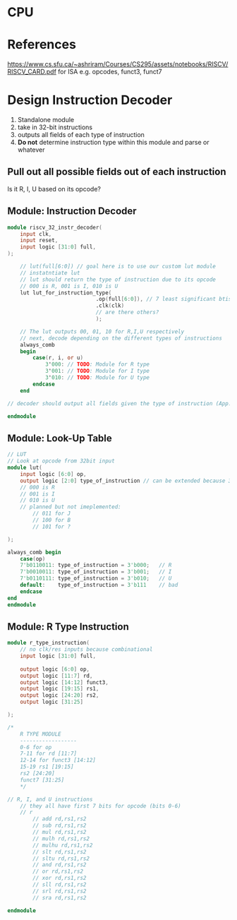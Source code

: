 # CPU

# References
https://www.cs.sfu.ca/~ashriram/Courses/CS295/assets/notebooks/RISCV/RISCV_CARD.pdf for ISA e.g. opcodes, funct3, funct7

# Design Instruction Decoder
1. Standalone module 
2. take in 32-bit instructions
3. outputs all fields of each type of instruction
4. **Do not** determine instruction type within this module and parse or whatever

## Pull out all possible fields out of each instruction
Is it R, I, U based on its opcode?


## Module: Instruction Decoder

```verilog
module riscv_32_instr_decoder(
    input clk,
    input reset,
    input logic [31:0] full,
);

    // lut(full[6:0]) // goal here is to use our custom lut module
    // instatntiate lut
    // lut should return the type of instruction due to its opcode
    // 000 is R, 001 is I, 010 is U
    lut lut_for_instruction_type(
                            .op(full[6:0]), // 7 least significant btis will house the opcode
                            .clk(clk)
                            // are there others? 
                            );

    // The lut outputs 00, 01, 10 for R,I,U respectively
    // next, decode depending on the different types of instructions
    always_comb 
    begin
        case(r, i, or u)
            3'000: // TODO: Module for R type
            3'001: // TODO: Module for I type
            3'010: // TODO: Module for U type
        endcase
    end

// decoder should output all fields given the type of instruction (App. B), page 12 thing

endmodule

```

## Module: Look-Up Table
```verilog
// LUT
// Look at opcode from 32bit input
module lut(
    input logic [6:0] op,
    output logic [2:0] type_of_instruction // can be extended because 3 bits = 2^3 = 8 
    // 000 is R
    // 001 is I
    // 010 is U
    // planned but not imeplemented:
        // 011 for J
        // 100 for B
        // 101 for ?

);

always_comb begin
    case(op)
    7'b0110011: type_of_instruction = 3'b000;   // R
    7'b0010011: type_of_instruction = 3'b001;   // I
    7'b0110111: type_of_instruction = 3'b010;   // U
    default:    type_of_instruction = 3'b111    // bad
    endcase
end
endmodule
```

## Module: R Type Instruction 
```verilog
module r_type_instruction(
    // no clk/res inputs because combinational 
    input logic [31:0] full,
    
    output logic [6:0] op,
    output logic [11:7] rd,
    output logic [14:12] funct3,
    output logic [19:15] rs1,
    output logic [24:20] rs2,
    output logic [31:25]

);

/*
    R TYPE MODULE
    ------------------
    0-6 for op 
    7-11 for rd [11:7]
    12-14 for funct3 [14:12]
    15-19 rs1 [19:15]
    rs2 [24:20]
    funct7 [31:25]
    */

// R, I, and U instructions
    // they all have first 7 bits for opcode (bits 0-6)
    // r
        // add rd,rs1,rs2
        // sub rd,rs1,rs2
        // mul rd,rs1,rs2
        // mulh rd,rs1,rs2
        // mulhu rd,rs1,rs2
        // slt rd,rs1,rs2
        // sltu rd,rs1,rs2
        // and rd,rs1,rs2
        // or rd,rs1,rs2
        // xor rd,rs1,rs2
        // sll rd,rs1,rs2
        // srl rd,rs1,rs2
        // sra rd,rs1,rs2

endmodule
```